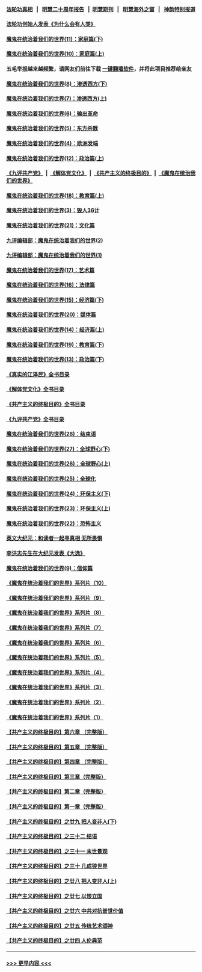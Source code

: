 #### [法轮功真相](https://github.com/gfw-breaker/truth/blob/master/README.md?t=0) &nbsp;&nbsp;|&nbsp;&nbsp; [明慧二十周年报告](https://github.com/gfw-breaker/mh-reports/blob/master/README.md?t=0) &nbsp;&nbsp;|&nbsp;&nbsp;[明慧期刊](https://github.com/gfw-breaker/mh-qikan) &nbsp;&nbsp;|&nbsp;&nbsp; [明慧海外之窗](https://github.com/gfw-breaker/mh-news/blob/master/README.md?t=0) &nbsp;&nbsp;|&nbsp;&nbsp; [神韵特别报道](https://github.com/gfw-breaker/mh-news/blob/master/shenyun.md?t=0)
#### [法轮功创始人发表《为什么会有人类》](../pages/nsc422/n13912117.md?t=02121243) 
#### [魔鬼在统治着我们的世界(11)：家庭篇(下)](../pages/nsc422/n10440961.md?t=02121243) 
#### [魔鬼在统治着我们的世界(10)：家庭篇(上)](../pages/nsc422/n10435448.md?t=02121243) 
#### 五毛举报越来越频繁，请网友们前往下载 [一键翻墙软件](https://github.com/gfw-breaker/ssr-accounts)，并将此项目推荐给亲友
#### [魔鬼在统治着我们的世界(8)：渗透西方(下)](../pages/nsc422/n10429603.md?t=02121243) 
#### [魔鬼在统治着我们的世界(7)：渗透西方(上)](../pages/nsc422/n10426013.md?t=02121243) 
#### [魔鬼在统治着我们的世界(6)：输出革命](../pages/nsc422/n10421536.md?t=02121243) 
#### [魔鬼在统治着我们的世界(5)：东方杀戮](../pages/nsc422/n10417707.md?t=02121243) 
#### [魔鬼在统治着我们的世界(4)：欧洲发端](../pages/nsc422/n10414890.md?t=02121243) 
#### [魔鬼在统治着我们的世界(12)：政治篇(上)](../pages/nsc422/n10444576.md?t=02121243) 
#### [《九评共产党》](https://github.com/begood0513/9ping.md/blob/master/README.md) &nbsp;|&nbsp; [《解体党文化》](../../../../jtdwh.md/blob/master/README.md)  &nbsp;|&nbsp; [《共产主义的终极目的》](../../../../gczydzjmd.md/blob/master/README.md) &nbsp;|&nbsp; [《魔鬼在统治我们的世界》](../../../../mgztzwmdsj.md/blob/master/README.md) 
#### [魔鬼在统治着我们的世界(18)：教育篇(上)](../pages/nsc422/n10526970.md?t=02121243) 
#### [魔鬼在统治着我们的世界(3)：毁人36计](../pages/nsc422/n10411583.md?t=02121243) 
#### [魔鬼在统治着我们的世界(21)：文化篇](../pages/nsc422/n10597706.md?t=02121243) 
#### [九评编辑部：魔鬼在统治着我们的世界(2)](../pages/nsc422/n10410036.md?t=02121243) 
#### [九评编辑部：魔鬼在统治着我们的世界(1)](../pages/nsc422/n10406825.md?t=02121243) 
#### [魔鬼在统治着我们的世界(17)：艺术篇](../pages/nsc422/n10499093.md?t=02121243) 
#### [魔鬼在统治着我们的世界(16)：法律篇](../pages/nsc422/n10485969.md?t=02121243) 
#### [魔鬼在统治着我们的世界(15)：经济篇(下)](../pages/nsc422/n10469975.md?t=02121243) 
#### [魔鬼在统治着我们的世界(20)：媒体篇](../pages/nsc422/n10586579.md?t=02121243) 
#### [魔鬼在统治着我们的世界(14)：经济篇(上)](../pages/nsc422/n10457370.md?t=02121243) 
#### [魔鬼在统治着我们的世界(19)：教育篇(下)](../pages/nsc422/n10564808.md?t=02121243) 
#### [魔鬼在统治着我们的世界(13)：政治篇(下)](../pages/nsc422/n10448270.md?t=02121243) 
#### [《真实的江泽民》全书目录](../pages/nsc422/n13721399.md?t=02121243) 
#### [《解体党文化》全书目录](../pages/nsc422/n13721157.md?t=02121243) 
#### [《共产主义的终极目的》全书目录](../pages/nsc422/n13721048.md?t=02121243) 
#### [《九评共产党》全书目录](../pages/nsc422/n13708085.md?t=02121243) 
#### [魔鬼在统治着我们的世界(28)：结束语](../pages/nsc422/n10936246.md?t=02121243) 
#### [魔鬼在统治着我们的世界(27)：全球野心(下)](../pages/nsc422/n10928319.md?t=02121243) 
#### [魔鬼在统治着我们的世界(26)：全球野心(上)](../pages/nsc422/n10900318.md?t=02121243) 
#### [魔鬼在统治着我们的世界(25)：全球化](../pages/nsc422/n10788205.md?t=02121243) 
#### [魔鬼在统治着我们的世界(24)：环保主义(下)](../pages/nsc422/n10695307.md?t=02121243) 
#### [魔鬼在统治着我们的世界(23)：环保主义(上)](../pages/nsc422/n10688613.md?t=02121243) 
#### [魔鬼在统治着我们的世界(22)：恐怖主义](../pages/nsc422/n10614727.md?t=02121243) 
#### [英文大纪元：和读者一起寻真相 无所畏惧](../pages/nsc422/n12542027.md?t=02121243) 
#### [李洪志先生在大纪元发表《大选》](../pages/nsc422/n12534746.md?t=02121243) 
#### [魔鬼在统治着我们的世界(9)：信仰篇](../pages/nsc422/n10432159.md?t=02121243) 
#### [《魔鬼在统治着我们的世界》系列片（10）](../pages/nsc422/n12292670.md?t=02121243) 
#### [《魔鬼在统治着我们的世界》系列片（9）](../pages/nsc422/n12290859.md?t=02121243) 
#### [《魔鬼在统治着我们的世界》系列片（8）](../pages/nsc422/n12287445.md?t=02121243) 
#### [《魔鬼在统治着我们的世界》系列片（7）](../pages/nsc422/n12283425.md?t=02121243) 
#### [《魔鬼在统治着我们的世界》系列片（6）](../pages/nsc422/n12282314.md?t=02121243) 
#### [《魔鬼在统治着我们的世界》系列片（5）](../pages/nsc422/n12281419.md?t=02121243) 
#### [《魔鬼在统治着我们的世界》系列片（4）](../pages/nsc422/n12274024.md?t=02121243) 
#### [《魔鬼在统治着我们的世界》系列片（3）](../pages/nsc422/n12271322.md?t=02121243) 
#### [《魔鬼在统治着我们的世界》系列片（2）](../pages/nsc422/n12269049.md?t=02121243) 
#### [《魔鬼在统治着我们的世界》系列片（1）](../pages/nsc422/n12267575.md?t=02121243) 
#### [【共产主义的终极目的】第六章 （完整版）](../pages/nsc422/n11428913.md?t=02121243) 
#### [【共产主义的终极目的】第五章 （完整版）](../pages/nsc422/n11428912.md?t=02121243) 
#### [【共产主义的终极目的】第四章 （完整版）](../pages/nsc422/n11428907.md?t=02121243) 
#### [【共产主义的终极目的】第三章（完整版）](../pages/nsc422/n11428848.md?t=02121243) 
#### [【共产主义的终极目的】第二章（完整版）](../pages/nsc422/n11428831.md?t=02121243) 
#### [【共产主义的终极目的】第一章（完整版）](../pages/nsc422/n11417651.md?t=02121243) 
#### [【共产主义的终极目的】之廿九 把人变非人(下)](../pages/nsc422/n11344140.md?t=02121243) 
#### [【共产主义的终极目的】之三十二 结语](../pages/nsc422/n11360535.md?t=02121243) 
#### [【共产主义的终极目的】之三十一 末世景观](../pages/nsc422/n11351129.md?t=02121243) 
#### [【共产主义的终极目的】之三十 几成狼世界](../pages/nsc422/n11348280.md?t=02121243) 
#### [【共产主义的终极目的】之廿八 把人变非人(上)](../pages/nsc422/n11340492.md?t=02121243) 
#### [【共产主义的终极目的】之廿七 以恨立国](../pages/nsc422/n11336944.md?t=02121243) 
#### [【共产主义的终极目的】之廿六 中共对抗普世价值](../pages/nsc422/n11324785.md?t=02121243) 
#### [【共产主义的终极目的】之廿五 传统艺术颂神](../pages/nsc422/n11296396.md?t=02121243) 
#### [【共产主义的终极目的】之廿四 人伦典范](../pages/nsc422/n11296397.md?t=02121243) 

----
#### [ >>> 更早内容 <<< ](../indexes/nsc422-earlier.md)
